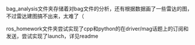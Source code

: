 bag_analysis文件夹存储着对bag文件的分析，还有根据数据画了一些雷达的图，不过雷达建图搞不出来，太难了（

ros_homework文件夹尝试实现了cpp和python的在driver/mag话题上的订阅和发送，尝试实现了launch，详见readme